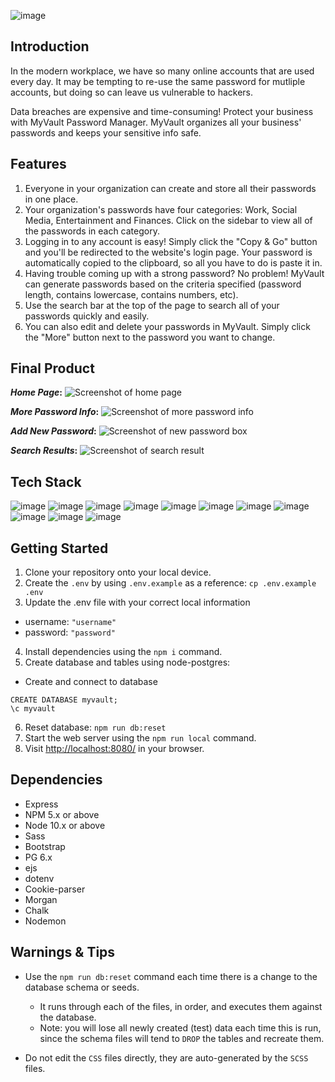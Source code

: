 ![image](https://github.com/alricf/node-skeleton/blob/master/public/images/logo.png)

## Introduction

In the modern workplace, we have so many online accounts that are used every day. It may be tempting to re-use the same password for mutliple accounts, but doing so can leave us vulnerable to hackers. 

Data breaches are expensive and time-consuming! Protect your business with MyVault Password Manager. MyVault organizes all your business' passwords and keeps your sensitive info safe. 
## Features

1. Everyone in your organization can create and store all their passwords in one place.
2. Your organization's passwords have four categories: Work, Social Media, Entertainment and Finances. Click on the sidebar to view all of the passwords in each category. 
3. Logging in to any account is easy! Simply click the "Copy & Go" button and you'll be redirected to the website's login page. Your password is automatically copied to the clipboard, so all you have to do is paste it in.
4. Having trouble coming up with a strong password? No problem! MyVault can generate passwords based on the criteria specified (password length, contains lowercase, contains numbers, etc). 
5. Use the search bar at the top of the page to search all of your passwords quickly and easily.
6. You can also edit and delete your passwords in MyVault. Simply click the "More" button next to the password you want to change.

## Final Product

**_Home Page_:** 
![Screenshot of home page](https://github.com/alricf/node-skeleton/blob/master/project_docs/screenshots/home-page-screenshot.png)

**_More Password Info_:**
![Screenshot of more password info](https://github.com/alricf/node-skeleton/blob/master/project_docs/screenshots/more-screenshot.png)

**_Add New Password_:**
![Screenshot of new password box](https://github.com/alricf/node-skeleton/blob/master/project_docs/screenshots/add-new-screenshot.png)

**_Search Results_:**
![Screenshot of search result](https://github.com/alricf/node-skeleton/blob/master/project_docs/screenshots/search-screenshot.png)
## Tech Stack 
![image](https://img.shields.io/badge/JavaScript-323330?style=for-the-badge&logo=javascript&logoColor=F7DF1E)
![image](https://img.shields.io/badge/HTML5-E34F26?style=for-the-badge&logo=html5&logoColor=white)
![image](https://img.shields.io/badge/CSS3-1572B6?style=for-the-badge&logo=css3&logoColor=white)
![image](https://img.shields.io/badge/json-5E5C5C?style=for-the-badge&logo=json&logoColor=white)
![image](https://img.shields.io/badge/Bootstrap-563D7C?style=for-the-badge&logo=bootstrap&logoColor=white)
![image](https://img.shields.io/badge/PostgreSQL-316192?style=for-the-badge&logo=postgresql&logoColor=white)
![image](https://img.shields.io/badge/Express.js-000000?style=for-the-badge&logo=express&logoColor=white)
![image](https://img.shields.io/badge/jQuery-0769AD?style=for-the-badge&logo=jquery&logoColor=white)
![image](https://img.shields.io/badge/Node.js-339933?style=for-the-badge&logo=nodedotjs&logoColor=white)
![image](https://img.shields.io/badge/npm-CB3837?style=for-the-badge&logo=npm&logoColor=white)
![image](https://img.shields.io/badge/Sass-CC6699?style=for-the-badge&logo=sass&logoColor=white)

## Getting Started

1. Clone your repository onto your local device.
2. Create the ```.env``` by using ```.env.example``` as a reference: ```cp .env.example .env```
3. Update the .env file with your correct local information
  - username: ```"username"```
  - password: ```"password"```
4. Install dependencies using the `npm i` command.
5. Create database and tables using node-postgres:
  - Create and connect to database
  ```
  CREATE DATABASE myvault;
  \c myvault
  ```
6. Reset database: `npm run db:reset`
7. Start the web server using the `npm run local` command.
8. Visit <http://localhost:8080/> in your browser.


## Dependencies
- Express
- NPM 5.x or above
- Node 10.x or above
- Sass
- Bootstrap
- PG 6.x
- ejs
- dotenv
- Cookie-parser
- Morgan
- Chalk
- Nodemon


## Warnings & Tips

- Use the `npm run db:reset` command each time there is a change to the database schema or seeds. 
  - It runs through each of the files, in order, and executes them against the database. 
  - Note: you will lose all newly created (test) data each time this is run, since the schema files will tend to `DROP` the tables and recreate them.

- Do not edit the `CSS` files directly, they are auto-generated by the `SCSS` files.
